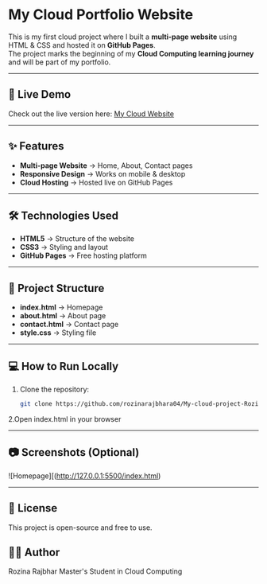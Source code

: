 # My Cloud Portfolio Website  

This is my first cloud project where I built a **multi-page website** using HTML & CSS and hosted it on **GitHub Pages**.  
The project marks the beginning of my **Cloud Computing learning journey** and will be part of my portfolio.  

---

## 🚀 Live Demo  
Check out the live version here: [My Cloud Website](https://rozinarajbhara04.github.io/My-cloud-project-Rozina/)  

---

## ✨ Features  
- **Multi-page Website** → Home, About, Contact pages  
- **Responsive Design** → Works on mobile & desktop  
- **Cloud Hosting** → Hosted live on GitHub Pages  

---

## 🛠 Technologies Used  
- **HTML5** → Structure of the website  
- **CSS3** → Styling and layout  
- **GitHub Pages** → Free hosting platform  

---

## 📂 Project Structure  
- **index.html** → Homepage  
- **about.html** → About page  
- **contact.html** → Contact page  
- **style.css** → Styling file  

---

## 💻 How to Run Locally  
1. Clone the repository:  
   ```bash
   git clone https://github.com/rozinarajbhara04/My-cloud-project-Rozina.git
2.Open index.html in your browser

---

## 📷 Screenshots (Optional)
![Homepage][(http://127.0.0.1:5500/index.html)

---
## 📜 License

This project is open-source and free to use.

## 👩‍💻 Author

Rozina Rajbhar
Master's Student in Cloud Computing
